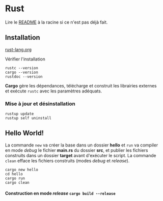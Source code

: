 # Rust

Lire le [README](../README.md) à la racine si ce n'est pas déjà fait.

## Installation
[rust-lang.org](https://www.rust-lang.org/fr/tools/install)

Vérifier l'installation
````
rustc --version
cargo --version
rustdoc --version
````
**Cargo** gère les dépendances, télécharge et construit les librairies externes et exécute `rustc` avec les paramètres adéquats.


### Mise à jour et désinstallation
````
rustup update
rustup self uninstall
````

## Hello World!
La commande `new` va créer la base dans un dossier **hello** et `run` va compiler en mode *debug* le fichier **main.rs** du dossier **src**, et publier les fichiers construits dans un dossier **target** avant d'exécuter le script. La commande `clean` efface les fichiers construits (modes *debug* et *release*).
````
cargo new hello
cd hello
cargo run
cargo clean
````

#### Construction en mode *release* `cargo build --release` 
